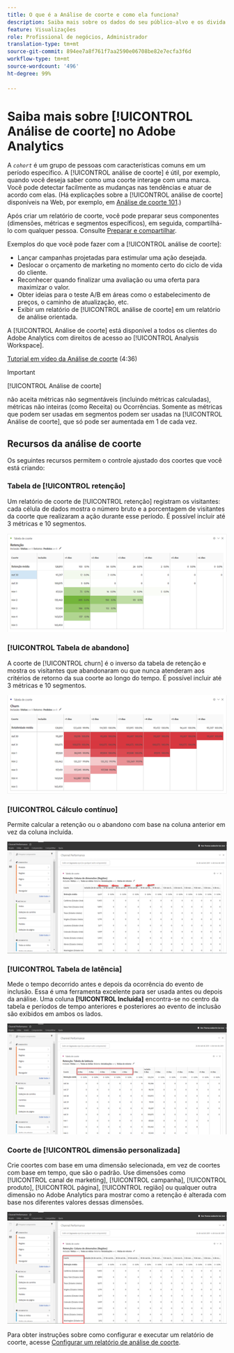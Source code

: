 ```yaml
---
title: O que é a Análise de coorte e como ela funciona?
description: Saiba mais sobre os dados do seu público-alvo e os divida em grupos relacionados com a Análise de coorte. Saiba mais sobre a análise de coorte no Analysis Workspace.
feature: Visualizações
role: Profissional de negócios, Administrador
translation-type: tm+mt
source-git-commit: 894ee7a8f761f7aa2590e06708be82e7ecfa3f6d
workflow-type: tm+mt
source-wordcount: '496'
ht-degree: 99%

---
```



# Saiba mais sobre [!UICONTROL Análise de coorte] no Adobe Analytics

A *`cohort`* é um grupo de pessoas com características comuns em um período específico. A [!UICONTROL análise de coorte] é útil, por exemplo, quando você deseja saber como uma coorte interage com uma marca. Você pode detectar facilmente as mudanças nas tendências e atuar de acordo com elas. (Há explicações sobre a [!UICONTROL análise de coorte] disponíveis na Web, por exemplo, em [Análise de coorte 101](https://pt.wikipedia.org/wiki/An%C3%A1lise_de_coorte).)

Após criar um relatório de coorte, você pode preparar seus componentes (dimensões, métricas e segmentos específicos), em seguida, compartilhá-lo com qualquer pessoa. Consulte [Preparar e compartilhar](/help/analyze/analysis-workspace/curate-share/curate.md).

Exemplos do que você pode fazer com a [!UICONTROL análise de coorte]:

* Lançar campanhas projetadas para estimular uma ação desejada.
* Deslocar o orçamento de marketing no momento certo do ciclo de vida do cliente.
* Reconhecer quando finalizar uma avaliação ou uma oferta para maximizar o valor.
* Obter ideias para o teste A/B em áreas como o estabelecimento de preços, o caminho de atualização, etc.
* Exibir um relatório de [!UICONTROL análise de coorte] em um relatório de análise orientada.

A [!UICONTROL Análise de coorte] está disponível a todos os clientes do Adobe Analytics com direitos de acesso ao [!UICONTROL Analysis Workspace].

[Tutorial em vídeo da Análise de coorte](https://docs.adobe.com/content/help/pt-BR/analytics-learn/tutorials/analysis-workspace/cohort-analysis/cohort-analysis-workspace.html) (4:36)

>[!IMPORTANT]
>
>[!UICONTROL Análise de coorte]
>
>não aceita métricas não segmentáveis (incluindo métricas calculadas), métricas não inteiras (como Receita) ou Ocorrências. Somente as métricas que podem ser usadas em segmentos podem ser usadas na
>[!UICONTROL Análise de coorte], que só pode ser aumentada em 1 de cada vez.

## Recursos da análise de coorte

Os seguintes recursos permitem o controle ajustado dos coortes que você está criando:

### Tabela de [!UICONTROL retenção]

Um relatório de coorte de [!UICONTROL retenção] registram os visitantes: cada célula de dados mostra o número bruto e a porcentagem de visitantes da coorte que realizaram a ação durante esse período. É possível incluir até 3 métricas e 10 segmentos.

![](assets/retention-report.png)

### [!UICONTROL Tabela de abandono]

A coorte de [!UICONTROL churn] é o inverso da tabela de retenção e mostra os visitantes que abandonaram ou que nunca atenderam aos critérios de retorno da sua coorte ao longo do tempo. É possível incluir até 3 métricas e 10 segmentos.

![](assets/churn-report.png)

### [!UICONTROL Cálculo contínuo]

Permite calcular a retenção ou o abandono com base na coluna anterior em vez da coluna incluída.

![](assets/cohort-rolling-calculation.png)

### [!UICONTROL Tabela de latência]

Mede o tempo decorrido antes e depois da ocorrência do evento de inclusão. Essa é uma ferramenta excelente para ser usada antes ou depois da análise. Uma coluna **[!UICONTROL Incluída]** encontra-se no centro da tabela e períodos de tempo anteriores e posteriores ao evento de inclusão são exibidos em ambos os lados.

![](assets/cohort-latency.png)

### Coorte de [!UICONTROL dimensão personalizada]

Crie coortes com base em uma dimensão selecionada, em vez de coortes com base em tempo, que são o padrão. Use dimensões como [!UICONTROL canal de marketing], [!UICONTROL campanha], [!UICONTROL produto], [!UICONTROL página], [!UICONTROL região] ou qualquer outra dimensão no Adobe Analytics para mostrar como a retenção é alterada com base nos diferentes valores dessas dimensões.

![](assets/cohort-customizable-cohort-row.png)

Para obter instruções sobre como configurar e executar um relatório de coorte, acesse [Configurar um relatório de análise de coorte](/help/analyze/analysis-workspace/visualizations/cohort-table/t-cohort.md).

